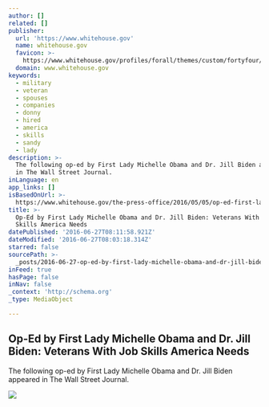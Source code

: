 ```yaml
---
author: []
related: []
publisher:
  url: 'https://www.whitehouse.gov'
  name: whitehouse.gov
  favicon: >-
    https://www.whitehouse.gov/profiles/forall/themes/custom/fortyfour/favicon.ico
  domain: www.whitehouse.gov
keywords:
  - military
  - veteran
  - spouses
  - companies
  - donny
  - hired
  - america
  - skills
  - sandy
  - lady
description: >-
  The following op-ed by First Lady Michelle Obama and Dr. Jill Biden appeared
  in The Wall Street Journal.
inLanguage: en
app_links: []
isBasedOnUrl: >-
  https://www.whitehouse.gov/the-press-office/2016/05/05/op-ed-first-lady-michelle-obama-and-dr-jill-biden-veterans-job-skills
title: >-
  Op-Ed by First Lady Michelle Obama and Dr. Jill Biden: Veterans With Job
  Skills America Needs
datePublished: '2016-06-27T08:11:58.921Z'
dateModified: '2016-06-27T08:03:18.314Z'
starred: false
sourcePath: >-
  _posts/2016-06-27-op-ed-by-first-lady-michelle-obama-and-dr-jill-biden-veter.md
inFeed: true
hasPage: false
inNav: false
_context: 'http://schema.org'
_type: MediaObject

---
```

<article style=""><h1>Op-Ed by First Lady Michelle Obama and Dr. Jill Biden: Veterans With Job Skills America Needs</h1><p>The following op-ed by First Lady Michelle Obama and Dr. Jill Biden appeared in The Wall Street Journal.</p><img src="https://www.whitehouse.gov/sites/whitehouse.gov/files/images/twitter_cards_default.jpg" /></article>
